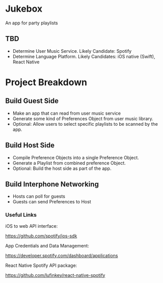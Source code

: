 # Jukebox
An app for party playlists

## TBD

* Determine User Music Service. Likely Candidate: Spotify
* Determine Language Platform. Likely Candidates: iOS native (Swift), React Native

# Project Breakdown

## Build Guest Side

* Make an app that can read from user music service
* Generate some kind of Preferences Object from user music library.
* Optional: Allow users to select specific playlists to be scanned by the app.

## Build Host Side

* Compile Preference Objects into a single Preference Object.
* Generate a Playlist from combined preference Object.
* Optional: Build the host side as part of the app.

## Build Interphone Networking

* Hosts can poll for guests
* Guests can send Preferences to Host




### Useful Links

iOS to web API interface:

https://github.com/spotify/ios-sdk


App Credentials and Data Management:

https://developer.spotify.com/dashboard/applications

React Native Spotify API package:

https://github.com/lufinkey/react-native-spotify





